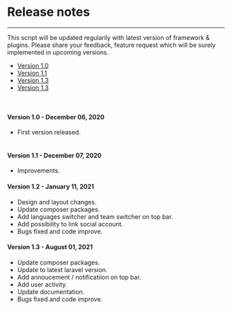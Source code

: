 # Release notes

---
This script will be updated regularily with latest version of framework & plugins. Please share your feedback, feature request which will be surely implemented in upcoming versions.

- [Version 1.0](#section-1)
- [Version 1.1](#section-2)
- [Version 1.3](#section-3)
- [Version 1.3](#section-4)

<br>
<a name="section-1"></a>

#### Version 1.0 - December 06, 2020
* First version released.
<br><br>
<a name="section-2"></a>

#### Version 1.1 - December 07, 2020
* Improvements.

<a name="section-3"></a>

#### Version 1.2 - January 11, 2021
* Design and layout changes.
* Update composer packages.
* Add languages switcher and team switcher on top bar.
* Add possibility to link social account.
* Bugs fixed and code improve.

<a name="section-4"></a>

#### Version 1.3 - August 01, 2021
* Update composer packages.
* Update to latest laravel version.
* Add annoucement / notificatiion on top bar.
* Add user activity.
* Update documentation.
* Bugs fixed and code improve.